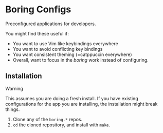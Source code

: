 # Boring Configs

Preconfigured applications for developers.

You might find these useful if:
- You want to use Vim like keybindings everywhere
- You want to avoid conflicting key bindings
- You want consistent theming (=catppuccin everywhere)
- Overall, want to focus in the *boring* work instead of configuring.

## Installation

> [!warning] 
> This assumes you are doing a fresh install. If you have existing configurations
> for the app you are installing, the installation might break things.

1. Clone any of the `boring.*` repos.
2. `cd` the cloned repository, and install with `make`.

